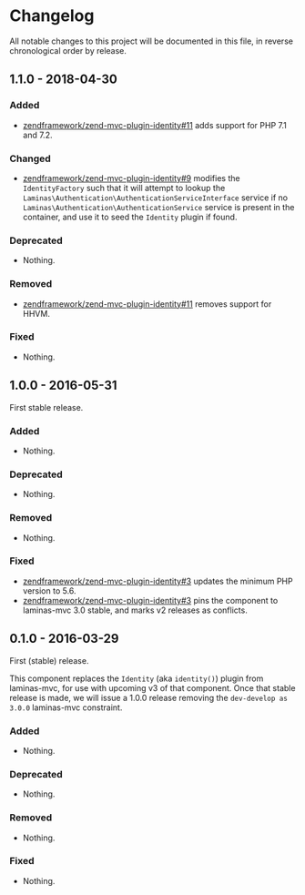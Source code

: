 # Changelog

All notable changes to this project will be documented in this file, in reverse chronological order by release.

## 1.1.0 - 2018-04-30

### Added

- [zendframework/zend-mvc-plugin-identity#11](https://github.com/zendframework/zend-mvc-plugin-identity/pull/11) adds support for PHP 7.1 and 7.2.

### Changed

- [zendframework/zend-mvc-plugin-identity#9](https://github.com/zendframework/zend-mvc-plugin-identity/pull/9) modifies the `IdentityFactory` such that it will attempt to lookup the
  `Laminas\Authentication\AuthenticationServiceInterface` service if no `Laminas\Authentication\AuthenticationService`
  service is present in the container, and use it to seed the `Identity` plugin if found.

### Deprecated

- Nothing.

### Removed

- [zendframework/zend-mvc-plugin-identity#11](https://github.com/zendframework/zend-mvc-plugin-identity/pull/11) removes support for HHVM.

### Fixed

- Nothing.

## 1.0.0 - 2016-05-31

First stable release.

### Added

- Nothing.

### Deprecated

- Nothing.

### Removed

- Nothing.

### Fixed

- [zendframework/zend-mvc-plugin-identity#3](https://github.com/zendframework/zend-mvc-plugin-identity/pull/3)
  updates the minimum PHP version to 5.6.
- [zendframework/zend-mvc-plugin-identity#3](https://github.com/zendframework/zend-mvc-plugin-identity/pull/3)
  pins the component to laminas-mvc 3.0 stable, and marks v2 releases as conflicts.

## 0.1.0 - 2016-03-29

First (stable) release.

This component replaces the `Identity` (aka `identity()`) plugin from
laminas-mvc, for use with upcoming v3 of that component. Once that stable release
is made, we will issue a 1.0.0 release removing the `dev-develop as 3.0.0`
laminas-mvc constraint.

### Added

- Nothing.

### Deprecated

- Nothing.

### Removed

- Nothing.

### Fixed

- Nothing.
